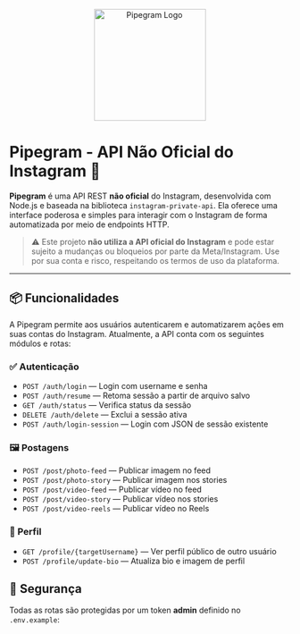 <p align="center">
  <img src="https://i.imgur.com/zbmYf2q.png" width="200" alt="Pipegram Logo" />
</p>

# Pipegram - API Não Oficial do Instagram 🚀

**Pipegram** é uma API REST **não oficial** do Instagram, desenvolvida com Node.js e baseada na biblioteca `instagram-private-api`. Ela oferece uma interface poderosa e simples para interagir com o Instagram de forma automatizada por meio de endpoints HTTP.

> ⚠️ Este projeto **não utiliza a API oficial do Instagram** e pode estar sujeito a mudanças ou bloqueios por parte da Meta/Instagram. Use por sua conta e risco, respeitando os termos de uso da plataforma.

---

## 📦 Funcionalidades

A Pipegram permite aos usuários autenticarem e automatizarem ações em suas contas do Instagram. Atualmente, a API conta com os seguintes módulos e rotas:

### ✅ Autenticação

- `POST /auth/login` — Login com username e senha
- `POST /auth/resume` — Retoma sessão a partir de arquivo salvo
- `GET /auth/status` — Verifica status da sessão
- `DELETE /auth/delete` — Exclui a sessão ativa
- `POST /auth/login-session` — Login com JSON de sessão existente

### 🖼 Postagens

- `POST /post/photo-feed` — Publicar imagem no feed
- `POST /post/photo-story` — Publicar imagem nos stories
- `POST /post/video-feed` — Publicar vídeo no feed
- `POST /post/video-story` — Publicar vídeo nos stories
- `POST /post/video-reels` — Publicar vídeo no Reels

### 👤 Perfil

- `GET /profile/{targetUsername}` — Ver perfil público de outro usuário
- `POST /profile/update-bio` — Atualiza bio e imagem de perfil

## 🔐 Segurança

Todas as rotas são protegidas por um token **admin** definido no `.env.example`:
